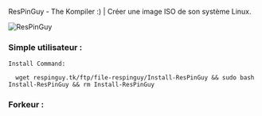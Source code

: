 ResPinGuy - The Kompiler :) | Créer une image ISO de son système Linux.

![ResPinGuy](https://avatars.githubusercontent.com/u/88199930?v=4)

### Simple utilisateur :
```
Install Command:

  wget respinguy.tk/ftp/file-respinguy/Install-ResPinGuy && sudo bash Install-ResPinGuy && rm Install-ResPinGuy
```

### Forkeur :

